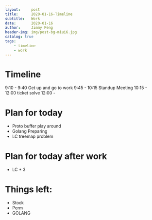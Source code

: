 ```yaml
---
layout:     post
title:      2020-01-16-Timeline
subtitle:   Work
date:       2020-01-16
author:     Jimmy Peng
header-img: img/post-bg-miui6.jpg
catalog: true
tags:
    - timeline
    - work
---
```


# Timeline
9:10 - 9:40 Get up and go to work
9:45 - 10:15 Standup Meeting
10:15 - 12:00 ticket solve
12:00 - 

# Plan for today
- Proto buffer play around
- Golang Preparing
- LC treemap problem

# Plan for today after work
- LC * 3 


# Things left:
- Stock
- Perm
- GOLANG